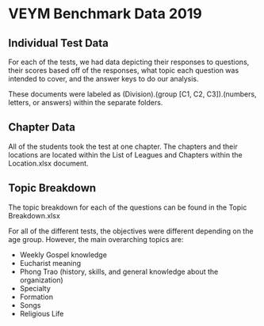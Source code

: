 # VEYM Benchmark Data 2019
## Individual Test Data
For each of the tests, we had data depicting their responses to questions, their scores based off of the responses, what topic each question was intended to cover, and the answer keys to do our analysis.

These documents were labeled as (Division).(group [C1, C2, C3]).(numbers, letters, or answers) within the separate folders.

## Chapter Data
All of the students took the test at one chapter. The chapters and their locations are located within the List of Leagues and Chapters within the Location.xlsx document.

## Topic Breakdown
The topic breakdown for each of the questions can be found in the Topic Breakdown.xlsx

For all of the different tests, the objectives were different depending on the age group. However, the main overarching topics are:
* Weekly Gospel knowledge
* Eucharist meaning
* Phong Trao (history, skills, and general knowledge about the organization)
* Specialty
* Formation
* Songs
* Religious Life
